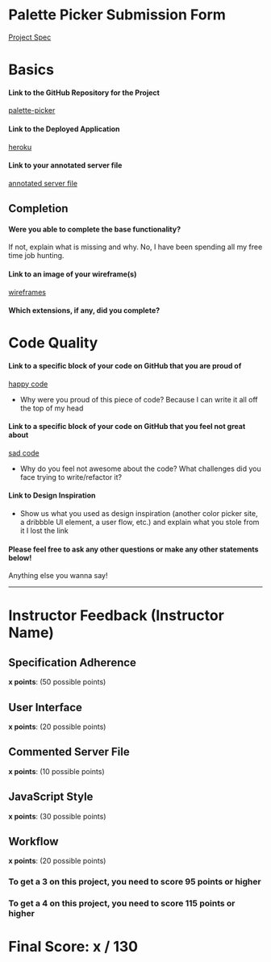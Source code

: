 
# Palette Picker Submission Form

[Project Spec](http://frontend.turing.io/projects/palette-picker.html)

# Basics

#### Link to the GitHub Repository for the Project
[palette-picker](https://github.com/kayyali18/Colorise-Me)

#### Link to the Deployed Application
[heroku](https://kayyali-colourise.herokuapp.com)

#### Link to your annotated server file
[annotated server file](https://github.com/kayyali18/Colorise-Me/blob/master/server.js)

## Completion

#### Were you able to complete the base functionality?

If not, explain what is missing and why.
No, I have been spending all my free time job hunting.

#### Link to an image of your wireframe(s)
[wireframes](https://github.com/kayyali18/Colorise-Me/blob/master/public/assets/imgs/MockUp.svg)

#### Which extensions, if any, did you complete?

# Code Quality

#### Link to a specific block of your code on GitHub that you are proud of
[happy code](https://github.com/kayyali18/Colorise-Me/blob/master/knexfile.js)

* Why were you proud of this piece of code?
    Because I can write it all off the top of my head

#### Link to a specific block of your code on GitHub that you feel not great about
[sad code]()

* Why do you feel not awesome about the code? What challenges did you face trying to write/refactor it?

#### Link to Design Inspiration

* Show us what you used as design inspiration (another color picker site, a dribbble UI element, a user flow, etc.) and explain what you stole from it
    I lost the link

#### Please feel free to ask any other questions or make any other statements below!

Anything else you wanna say!

-----


# Instructor Feedback (Instructor Name)

## Specification Adherence

**x points**: (50 possible points)

## User Interface

**x points**: (20 possible points)

## Commented Server File

**x points**: (10 possible points)

## JavaScript Style

**x points**: (30 possible points)

## Workflow

**x points**: (20 possible points)


### To get a 3 on this project, you need to score 95 points or higher
### To get a 4 on this project, you need to score 115 points or higher

# Final Score: x / 130

